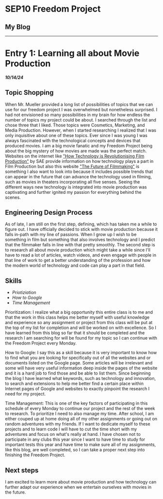 # SEP10 Freedom Project
## My Blog

---

# Entry 1: Learning all about Movie Production
##### 10/14/24

## Topic Shopping

When Mr. Mueller provided a long list of possibilities of topics that we can use for our freedom project I was overwhelmed but nonetheless surprised. I had not envisioned so many possibilities in my brain for how endless the number of topics my project could be about. I searched through the list and chose three that I liked. Those topics were Cosmetics, Marketing, and Media Production. However, when I started researching I realized that I was only inquisitive about one of these topics. Ever since I was young I was always fascinated with the technological concepts and devices that produced movies. I am a big movie fanatic and my Freedom Project being about the big mystery of how movies are made was the perfect match. Websites on the internet like ["How Technology is Revolutionising Film Production"](https://www.sae.edu/gbr/insights/how-technology-is-revolutionising-filmproduction/#:~:text=Future%20of%20Film%20Technology&text=Camera%20equipment%20can%20now%20be,development%20within%20the%20film%20industry.) by SAE provide information on how technology plays a part in Film Production but also this website ["The Future of Filmmaking"](https://raindance.org/the-future-of-filmmaking-5-filmmaking-trends-to-watch-out-for-in-2024/) is something I also want to look into because it includes possible trends that can appear in the future that can advance the technology used in filming, such as movies in theaters incorporating all five senses. Seeing the different ways new technology is integrated into movie production was captivating and further ignited my passion for everything behind the scenes. 

## Engineering Design Process

As of late, I am still on the first step, defining, which has taken me a while to figure out. I have officially decided to stick with movie production because it falls in-path with my line of passions. When I grow up I wish to be something in film but something that also involves technology and I predict that the filmmaker falls in line with that pretty smoothly. The second step is to research all about movie production which might take a while since I'll have to read a lot of articles, watch videos, and even engage with people in that line of work to get a better understanding of the profession and how the modern world of technology and code can play a part in that field. 

## Skills

+ *Priotiziation*
+ *How to Google*
+ *Time Management*

Prioritization: I realize what a big opportunity this entire class is to me and that the work in this class helps me better myself with useful knowledge and experience so any assignment or project from this class will be put at the top of my list for completion and will be worked on with excellence. So I have learned from this blog so far that it should be completed and the research I am searching for will be found for my topic so I can continue with the Freedom Project every Monday. 

How to Google: I say this as a skill because it is very important to know how to find what you are looking for specifically out of all the websites and or documents listed on the Google page. Some articles will be irrelevant and some will have very useful information deep inside the pages of the website and it is a hard job to find those and be able to list them. Since beginning the blog I have learned what keywords, such as technology and innovation, to search and extensions to help me better find a certain place within Internet pages of Google and websites to exactly pinpoint the research I need for my project. 

Time Management: This is one of the key factors of participating in this schedule of every Monday to continue our project and the rest of the week to research. To prioritize I need to also manage my time. After school, I am either couped up at home doing all of my other assignments or going out on random adventures with my friends. If I want to dedicate myself to these projects and to learn code I will have to cut the time short with my adventures and focus on what's really at hand. I have chosen not to participate in any clubs this year since I want to have time to study for important tests this year and have time to make sure all of my assignments, like this blog, are well completed, so I can take a proper next step into finishing the Freedom Project. 

## Next steps

I am excited to learn more about movie production and how technology can further adapt our experience when we entertain ourselves with movies in the future. 
